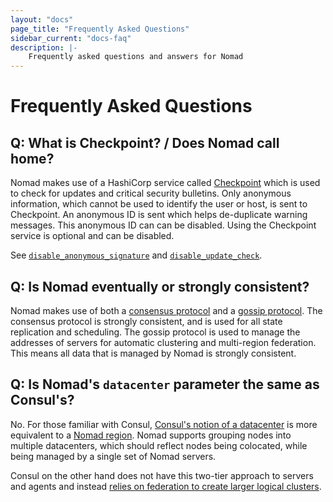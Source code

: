 ```yaml
---
layout: "docs"
page_title: "Frequently Asked Questions"
sidebar_current: "docs-faq"
description: |-
    Frequently asked questions and answers for Nomad
---
```


# Frequently Asked Questions

## Q: What is Checkpoint? / Does Nomad call home?

Nomad makes use of a HashiCorp service called [Checkpoint](https://checkpoint.hashicorp.com)
which is used to check for updates and critical security bulletins.
Only anonymous information, which cannot be used to identify the user or host, is
sent to Checkpoint. An anonymous ID is sent which helps de-duplicate warning messages.
This anonymous ID can can be disabled. Using the Checkpoint service is optional and can be disabled.

See [`disable_anonymous_signature`](/docs/configuration/index.html#disable_anonymous_signature)
and [`disable_update_check`](/docs/configuration/index.html#disable_update_check).

## Q: Is Nomad eventually or strongly consistent?

Nomad makes use of both a [consensus protocol](/docs/internals/consensus.html) and
a [gossip protocol](/docs/internals/gossip.html). The consensus protocol is strongly
consistent, and is used for all state replication and scheduling. The gossip protocol
is used to manage the addresses of servers for automatic clustering and multi-region
federation. This means all data that is managed by Nomad is strongly consistent.

## Q: Is Nomad's `datacenter` parameter the same as Consul's?

No. For those familiar with Consul, [Consul's notion of a
datacenter][consul_dc] is more equivalent to a [Nomad region][nomad_region].
Nomad supports grouping nodes into multiple datacenters, which should reflect
nodes being colocated, while being managed by a single set of Nomad servers.

Consul on the other hand does not have this two-tier approach to servers and
agents and instead [relies on federation to create larger logical
clusters][consul_fed].

[consul_dc]: https://www.consul.io/docs/agent/options.html#_datacenter
[consul_fed]: https://www.consul.io/docs/guides/datacenters.html
[nomad_region]: /docs/configuration/index.html#datacenter
